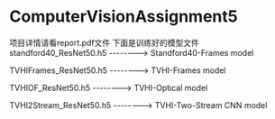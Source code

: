 # ComputerVisionAssignment5
项目详情请看report.pdf文件
下面是训练好的模型文件
standford40_ResNet50.h5 --------> Standford40-Frames model<p>
TVHIFrames_ResNet50.h5  --------> TVHI-Frames model<p>
TVHIOF_ResNet50.h5      --------> TVHI-Optical model<p>
TVHI2Stream_ResNet50.h5 --------> TVHI-Two-Stream CNN model

